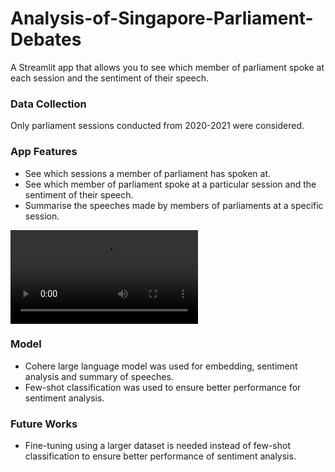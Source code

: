 # Analysis-of-Singapore-Parliament-Debates
A Streamlit app that allows you to see which member of parliament spoke at each session and the sentiment of their speech.

### Data Collection 
Only parliament sessions conducted from 2020-2021 were considered. 

### App Features 
- See which sessions a member of parliament has spoken at.
- See which member of parliament spoke at a particular session and the sentiment of their speech.
- Summarise the speeches made by members of parliaments at a specific session.

<video src = 'https://github.com/kelvinfoo123/Analysis-of-Singapore-Parliament-Debates/assets/112041340/869d396f-b858-4d02-9ce3-667076ccea4d'></video>


### Model 
- Cohere large language model was used for embedding, sentiment analysis and summary of speeches.
- Few-shot classification was used to ensure better performance for sentiment analysis.

### Future Works 
- Fine-tuning using a larger dataset is needed instead of few-shot classification to ensure better performance of sentiment analysis.
